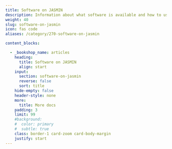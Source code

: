```yaml
---
title: Software on JASMIN
description: Information about what software is available and how to use it
weight: 40
slug: software-on-jasmin
icon: fas code
aliases: /category/270-software-on-jasmin

content_blocks:

  - _bookshop_name: articles
    heading:
      title: Software on JASMIN
      align: start
    input:
      section: software-on-jasmin
      reverse: false
      sort: title
    hide-empty: false
    header-style: none
    more:
      title: More docs
    padding: 3
    limit: 99
    #background:
    #  color: primary
    #  subtle: true
    class: border-1 card-zoom card-body-margin
    justify: start
---
```

